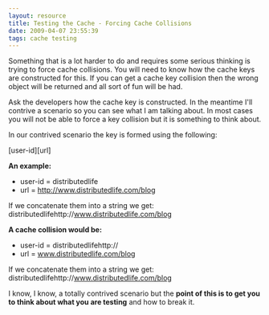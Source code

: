 ```yaml
---
layout: resource
title: Testing the Cache - Forcing Cache Collisions
date: 2009-04-07 23:55:39
tags: cache testing
---
```

Something that is a lot harder to do and requires some serious thinking is trying to force cache collisions. You will need to know how the cache keys are constructed for this. If you can get a cache key collision then the wrong object will be returned and all sort of fun will be had.

Ask the developers how the cache key is constructed. In the meantime I'll contrive a scenario so you can see what I am talking about. In most cases you will not be able to force a key collision but it is something to think about.

In our contrived scenario the key is formed using the following:

[user-id][url]

**An example:** 

 - user-id = distributedlife
 - url = http://www.distributedlife.com/blog


If we concatenate them into a string we get: distributedlifehttp://www.distributedlife.com/blog

**A cache collision would be:** 

 - user-id = distributedlifehttp://
 - url = www.distributedlife.com/blog

If we concatenate them into a string we get: distributedlifehttp://www.distributedlife.com/blog

I know, I know, a totally contrived scenario but the **point of this is to get you to think about what you are testing** and how to break it.
